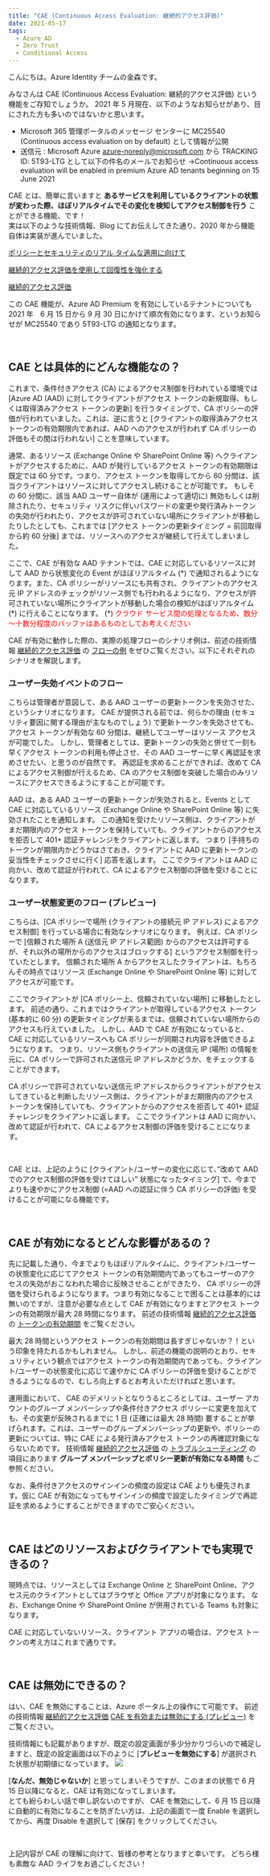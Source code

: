 ```yaml
---
title: "CAE (Continuous Access Evaluation: 継続的アクセス評価)"
date: 2021-05-17
tags: 
  - Azure AD
  - Zero Trust
  - Conditional Access
---
```


こんにちは。Azure Identity チームの金森です。

みなさんは CAE (Continuous Access Evaluation: 継続的アクセス評価) という機能をご存知でしょうか。
2021 年 5 月現在、以下のようなお知らせがあり、目にされた方も多いのではないかと思います。

* Microsoft 365 管理ポータルのメッセージ センターに MC25540 (Continuous access evaluation on by default) として情報が公開
* 送信元 : Microsoft Azure <azure-noreply@microsoft.com> から TRACKING ID: 5T93-LTG として以下の件名のメールでお知らせ
  ->Continuous access evaluation will be enabled in premium Azure AD tenants beginning on 15 June 2021

CAE とは、簡単に言いますと **あるサービスを利用しているクライアントの状態が変わった際、ほぼリアルタイムでその変化を検知してアクセス制御を行う** ことができる機能、です！<BR>
実は以下のような技術情報、Blog にてお伝えしてきた通り、2020 年から機能自体は実装が進んでいました。

[ポリシーとセキュリティのリアル タイムな適用に向けて](https://jpazureid.github.io/blog/azure-active-directory/moving-towards-real-time-policy-and-security-enforcement/)

[継続的アクセス評価を使用して回復性を強化する](https://docs.microsoft.com/ja-jp/azure/active-directory/fundamentals/resilience-with-continuous-access-evaluation)
 
[継続的アクセス評価](https://docs.microsoft.com/ja-jp/azure/active-directory/conditional-access/concept-continuous-access-evaluation)

この CAE 機能が、Azure AD Premium を有効にしているテナントについても 2021 年　6 月 15 日から 9 月 30 日にかけて順次有効になります、というお知らせが MC25540 であり 5T93-LTG の通知となります。

<BR>

## CAE とは具体的にどんな機能なの？
これまで、条件付きアクセス (CA) によるアクセス制御を行われている環境では [Azure AD (AAD) に対してクライアントがアクセス トークンの新規取得、もしくは取得済みアクセス トークンの更新] を行うタイミングで、CA ポリシーの評価が行われていました。これは、逆に言うと [クライアントの取得済みアクセス トークンの有効期限内であれば、AAD へのアクセスが行われず CA ポリシーの評価もその間は行われない] ことを意味しています。

通常、あるリソース (Exchange Online や SharePoint Online 等) へクライアントがアクセスするために、AAD が発行しているアクセス トークンの有効期限は既定では 60 分です。つまり、アクセス トークンを取得してから 60 分間は、該当クライアントはリソースに対してアクセスし続けることが可能です。
もしその 60 分間に、該当 AAD ユーザー自体が (運用によって適切に) 無効もしくは削除されたり、セキュリティ リスクに伴いパスワードの変更や発行済みトークンの失効が行われたり、アクセスが許可されていない場所にクライアントが移動したりしたとしても、これまでは [アクセス トークンの更新タイミング = 前回取得から約 60 分後] までは、リソースへのアクセスが継続して行えてしまいました。

ここで、CAE が有効な AAD テナントでは、CAE に対応しているリソースに対して AAD から状態変化の Event がほぼリアルタイム (\*) で通知されるようになります。また、CA ポリシーがリソースにも共有され、クライアントのアクセス元 IP アドレスのチェックがリソース側でも行われるようになり、アクセスが許可されていない場所にクライアントが移動した場合の検知がほぼリアルタイム (\*) に行えることになります。
(\*) <font color="red">クラウド サービス間の処理となるため、数分～十数分程度のバッファはあるものとしてお考えください</font>
 
CAE が有効に動作した際の、実際の処理フローのシナリオ例は、前述の技術情報 [継続的アクセス評価](https://docs.microsoft.com/ja-jp/azure/active-directory/conditional-access/concept-continuous-access-evaluation) の [フローの例](https://docs.microsoft.com/ja-jp/azure/active-directory/conditional-access/concept-continuous-access-evaluation#example-flows) をぜひご覧ください。以下にそれぞれのシナリオを解説します。

### ユーザー失効イベントのフロー
こちらは管理者が意図して、ある AAD ユーザーの更新トークンを失効させた、というシナリオになります。
CAE が提供される前では、何らかの理由 (セキュリティ要因に関する理由が主なものでしょう) で更新トークンを失効させても、アクセス トークンが有効な 60 分間は、継続してユーザーはリソース アクセスが可能でした。
しかし、管理者としては、更新トークンの失効と併せて一刻も早くアクセス トークンの利用も停止させ、その AAD ユーザーに早く再認証を求めさせたい、と思うのが自然です。
再認証を求めることができれば、改めて CA によるアクセス制御が行えるため、CA のアクセス制御を突破した場合のみリソースにアクセスできるようにすることが可能です。

AAD は、ある AAD ユーザーの更新トークンが失効されると、Events として CAE に対応しているリソース (Exchange Online や SharePoint Online 等) に失効されたことを通知します。
この通知を受けたリソース側は、クライアントがまだ期限内のアクセス トークンを保持していても、クライアントからのアクセスを拒否して 401+ 認証チャレンジをクライアントに返します。
つまり [手持ちのトークンが期限内かどうかはさておき、クライアントに AAD に更新トークンの妥当性をチェックさせに行く] 応答を返します。
ここでクライアントは AAD に向かい、改めて認証が行われて、CA によるアクセス制御の評価を受けることになります。

### ユーザー状態変更のフロー (プレビュー)
こちらは、[CA ポリシーで場所 (クライアントの接続元 IP アドレス) によるアクセス制御] を行っている場合に有効なシナリオになります。
例えば、CA ポリシーで [信頼された場所 A (送信元 IP アドレス範囲) からのアクセスは許可するが、それ以外の場所からのアクセスはブロックする] というアクセス制御を行っていたとします。
信頼された場所 A からアクセスしたクライアントは、もちろんその時点ではリソース (Exchange Online や SharePoint Online 等) に対してアクセスが可能です。

ここでクライアントが [CA ポリシー上、信頼されていない場所] に移動したとします。
前述の通り、これまではクライアントが取得しているアクセス トークン (基本的に 60 分) の更新タイミングが来るまでは、信頼されていない場所からのアクセスも行えていました。
しかし、AAD で CAE が有効になっていると、CAE に対応しているリソースへも CA ポリシーが同期され内容を評価できるようになります。
つまり、リソース側もクライアントの送信元 IP (場所) の情報を元に、CA ポリシーで許可された送信元 IP アドレスかどうか、をチェックすることができます。

CA ポリシーで許可されていない送信元 IP アドレスからクライアントがアクセスしてきていると判断したリソース側は、クライアントがまだ期限内のアクセス トークンを保持していても、クライアントからのアクセスを拒否して 401+ 認証チャレンジをクライアントに返します。
ここでクライアントは AAD に向かい、改めて認証が行われて、CA によるアクセス制御の評価を受けることになります。

<BR>

CAE とは、上記のように [クライアント/ユーザーの変化に応じて、”改めて AAD でのアクセス制御の評価を受けてほしい” 状態になったタイミング] で、今までよりも速やかにアクセス制御 (=AAD への認証に伴う CA ポリシーの評価) を受けることが可能になる機能です。

<BR>

## CAE が有効になるとどんな影響があるの？
先に記載した通り、今までよりもほぼリアルタイムに、クライアント/ユーザーの状態変化に応じてアクセス トークンの有効期間内であってもユーザーのアクセスの失効がおこなわれた場合に反映させることができたり、 CA ポリシーの評価を受けられるようになります。つまり有効になることで困ることは基本的には無いのですが、注意が必要な点として CAE が有効になりますとアクセス トークンの有効期限が最大 28 時間になります。
前述の技術情報 [継続的アクセス評価](https://docs.microsoft.com/ja-jp/azure/active-directory/conditional-access/concept-continuous-access-evaluation) の [トークンの有効期間](https://docs.microsoft.com/ja-jp/azure/active-directory/conditional-access/concept-continuous-access-evaluation#token-lifetime) をご覧ください。

最大 28 時間というアクセス トークンの有効期間は長すぎじゃないか？！という印象を持たれるかもしれません。
しかし、前述の機能の説明のとおり、セキュリティという観点ではアクセス トークンの有効期間内であっても、クライアント/ユーザーの状態変化に応じて速やかに CA ポリシーの評価を受けることができるようになるので、むしろ向上するとお考えいただければと思います。

運用面において、 CAE のデメリットとなりうるところとしては、ユーザー アカウントのグループ メンバーシップや条件付きアクセス ポリシーに変更を加えても、その変更が反映されるまでに 1 日 (正確には最大 28 時間) 要することが挙げられます。これは、ユーザーのグループメンバーシップの更新や、ポリシーの更新については、特に CAE による発行済みアクセス トークンの再確認対象にならないためです。
技術情報 [継続的アクセス評価](https://docs.microsoft.com/ja-jp/azure/active-directory/conditional-access/concept-continuous-access-evaluation) の [トラブルシューティング](https://docs.microsoft.com/ja-jp/azure/active-directory/conditional-access/concept-continuous-access-evaluation#troubleshooting) の項目にあります **グループ メンバーシップとポリシー更新が有効になる時間** もご参照ください。

なお、条件付きアクセスのサインインの頻度の設定は CAE よりも優先されます。仮に CAE が有効になってもサインインの頻度で設定したタイミングで再認証を求めるようにすることができますのでご安心ください。

<BR>

## CAE はどのリソースおよびクライアントでも実現できるの？
現時点では、リソースとしては Exchange Online と SharePoint Online、アクセス元のクライアントとしてはブラウザと Office アプリが対象になります。
なお、Exchange Onine や SharePoint Online が併用されている Teams も対象になります。

CAE に対応していないリソース、クライアント アプリの場合は、アクセス トークンの考え方はこれまで通りです。

<BR>

## CAE は無効にできるの？
はい、CAE を無効にすることは、Azure ポータル上の操作にて可能です。
前述の技術情報 [継続的アクセス評価](https://docs.microsoft.com/ja-jp/azure/active-directory/conditional-access/concept-continuous-access-evaluation) [CAE を有効または無効にする (プレビュー)](https://docs.microsoft.com/ja-jp/azure/active-directory/conditional-access/concept-continuous-access-evaluation#enable-or-disable-cae-preview) をご覧ください。

技術情報にも記載がありますが、既定の設定画面が多少分かりづらいので補足しますと、既定の設定画面は以下のように [**プレビューを無効にする**] が選択された状態が初期値になっています。
![](./cae-overview/cae-gui.png)

[**なんだ、無効じゃないか**] と思ってしまいそうですが、このままの状態で 6 月 15 日以降になると、CAE は有効になってしまいます。<BR>
とても紛らわしい話で申し訳ないのですが、 CAE を無効にして、6 月 15 日以降に自動的に有効になることを防ぎたい方は、上記の画面で一度 Enable を選択してから、再度 Disable を選択して [保存] をクリックしてください。

<BR>

上記内容が CAE の理解に向けて、皆様の参考となりますと幸いです。
どちら様も素敵な AAD ライフをお過ごしください！
